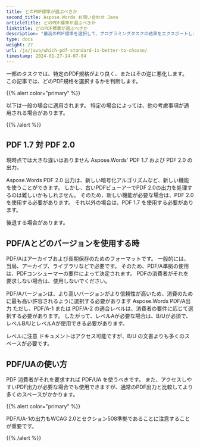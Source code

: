 ```yaml
---
title: どのPDF標準が選ぶべきか
second_title: Aspose.Words お問い合わせ Java
articleTitle: どのPDF標準が選ぶべきか
linktitle: どのPDF標準が選ぶべきか
description: "最高のPDF標準を選択して、プログラミングタスクの結果をエクスポートします Javaお問い合わせ どのPDF規格が良いか - PDF 1.7、PDF 2.0、PDF/A-1、PDF/A-2、またはPDF/UA。"
type: docs
weight: 27
url: /ja/java/which-pdf-standard-is-better-to-choose/
timestamp: 2024-01-27-14-07-04
---
```


一部のタスクでは、特定のPDF規格がより良く、またはその逆に悪化します。 この記事では、どのPDF規格を選択するかを判断します。

{{% alert color="primary" %}}

以下は一般の場合に適用されます。 特定の場合によっては、他の考慮事項が適用される場合があります。

{{% /alert %}}

## PDF 1.7 対 PDF 2.0

現時点では大きな違いはありません Aspose.Words' PDF 1.7 および PDF 2.0 の出力。

Aspose.Words PDF 2.0 出力は、新しい暗号化アルゴリズムなど、新しい機能を使うことができます。 しかし、古いPDFビューアーでPDF 2.0の出力を処理するのは難しいかもしれません。 そのため、新しい機能が必要な場合は、PDF 2.0 を使用する必要があります。 それ以外の場合は、PDF 1.7 を使用する必要があります。

後退する場合があります。

## PDF/Aとどのバージョンを使用する時

PDF/Aはアーカイブおよび長期保存のためのフォーマットです。 一般的には、当局、アーカイブ、ライブラリなどで必要です。 そのため、PDF/A準拠の使用は、PDFコンシューマーの要件によって決定されます。 PDFの消費者がそれを要求しない場合は、使用しないでください。

PDF/Aバージョンは、より高いバージョンがより信頼性が高いため、消費のために最も高い許容されるように選択する必要があります Aspose.Words PDF/A出力 ただし、PDF/A-1 または PDF/A-2 の適合レベルは、消費者の要件に応じて選択する必要があります。 したがって、レベルAが必要な場合は、B/Uが必須で、レベルB/UとレベルAが使用できる必要があります。

レベルに注意 ドキュメントはアクセス可能ですが、B/U の文書よりも多くのスペースが必要です。

## PDF/UAの使い方

PDF 消費者がそれを要求すれば PDF/UA を使うべきです。 また、アクセスしやすいPDF出力が必要な場合でも使用できますが、通常のPDF出力と比較してより多くのスペースがかかります。

{{% alert color="primary" %}}

PDF/UA-1の出力もWCAG 2.0とセクション508準拠であることに注意することが重要です。

{{% /alert %}}
